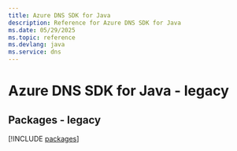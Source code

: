```yaml
---
title: Azure DNS SDK for Java
description: Reference for Azure DNS SDK for Java
ms.date: 05/29/2025
ms.topic: reference
ms.devlang: java
ms.service: dns
---
```

# Azure DNS SDK for Java - legacy
## Packages - legacy
[!INCLUDE [packages](dns-index.md)]